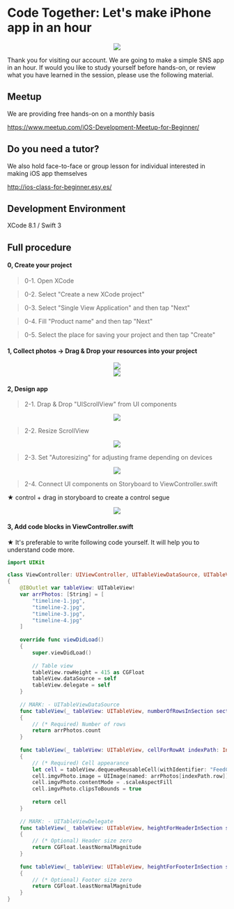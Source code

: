 # Code Together: Let's make iPhone app in an hour

  <div style="text-align:center"><img src ="https://github.com/iosClassForBeginner/timeline-en/blob/master/timeline-en/Resources/sample.gif" /></div>

  Thank you for visiting our account. We are going to make a simple SNS app in an hour. If would you like to study yourself before hands-on, or review what you have learned in the session, please use the following material.

## Meetup
We are providing free hands-on on a monthly basis

https://www.meetup.com/iOS-Development-Meetup-for-Beginner/

## Do you need a tutor?
We also hold face-to-face or group lesson for individual interested in making iOS app themselves

http://ios-class-for-beginner.esy.es/

## Development Environment
  XCode 8.1 / Swift 3

## Full procedure

#### 0, Create your project

> 0-1. Open XCode  

> 0-2. Select "Create a new XCode project"

> 0-3. Select "Single View Application" and then tap "Next"

> 0-4. Fill "Product name" and then tap "Next"

> 0-5. Select the place for saving your project and then tap "Create"

#### 1, Collect photos → Drag & Drop your resources into your project
  <div style="text-align:center"><img src ="https://github.com/iosClassForBeginner/timeline-en/blob/master/timeline-en/Resources/0.png" /></div>
  <div style="text-align:center"><img src ="https://github.com/iosClassForBeginner/timeline-en/blob/master/timeline-en/Resources/0.gif" /></div>

#### 2, Design app
> 2-1. Drap & Drop "UIScrollView" from UI components
  <div style="text-align:center"><img src ="https://github.com/iosClassForBeginner/timeline-en/blob/master/timeline-en/Resources/1.gif" /></div>

> 2-2. Resize ScrollView
  <div style="text-align:center"><img src ="https://github.com/iosClassForBeginner/timeline-en/blob/master/timeline-en/Resources/2.gif" /></div>

> 2-3. Set "Autoresizing" for adjusting frame depending on devices
  <div style="text-align:center"><img src ="https://github.com/iosClassForBeginner/timeline-en/blob/master/timeline-en/Resources/3.gif" /></div>

> 2-4. Connect UI components on Storyboard to ViewController.swift

 ★  control + drag in storyboard to create a control segue
  <div style="text-align:center"><img src ="https://github.com/iosClassForBeginner/timeline-en/blob/master/timeline-en/Resources/4.gif" /></div>

#### 3, Add code blocks in ViewController.swift

★ It's preferable to write following code yourself. It will help you to understand code more.

```Swift  
import UIKit

class ViewController: UIViewController, UITableViewDataSource, UITableViewDelegate
{
    @IBOutlet var tableView: UITableView!
    var arrPhotos: [String] = [
        "timeline-1.jpg",
        "timeline-2.jpg",
        "timeline-3.jpg",
        "timeline-4.jpg"
    ]
    
    override func viewDidLoad()
    {
        super.viewDidLoad()
        
        // Table view
        tableView.rowHeight = 415 as CGFloat
        tableView.dataSource = self
        tableView.delegate = self
    }
    
    // MARK: - UITableViewDataSource
    func tableView(_ tableView: UITableView, numberOfRowsInSection section: Int) -> Int
    {
        // (* Required) Number of rows
        return arrPhotos.count
    }
    
    func tableView(_ tableView: UITableView, cellForRowAt indexPath: IndexPath) -> UITableViewCell
    {
        // (* Required) Cell appearance
        let cell = tableView.dequeueReusableCell(withIdentifier: "FeedCell", for: indexPath) as! FeedCell
        cell.imgvPhoto.image = UIImage(named: arrPhotos[indexPath.row])
        cell.imgvPhoto.contentMode = .scaleAspectFill
        cell.imgvPhoto.clipsToBounds = true
        
        return cell
    }
    
    // MARK: - UITableViewDelegate
    func tableView(_ tableView: UITableView, heightForHeaderInSection section: Int) -> CGFloat
    {
        // (* Optional) Header size zero
        return CGFloat.leastNormalMagnitude
    }
    
    func tableView(_ tableView: UITableView, heightForFooterInSection section: Int) -> CGFloat
    {
        // (* Optional) Footer size zero
        return CGFloat.leastNormalMagnitude
    }
}
```
